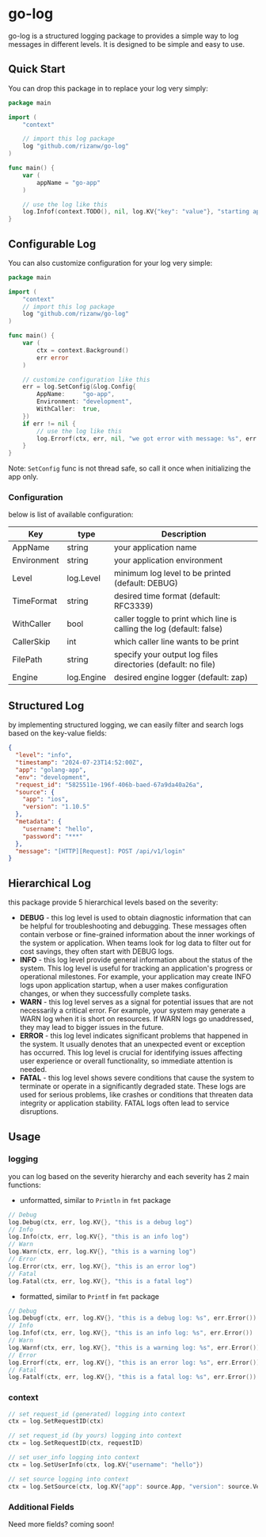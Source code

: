 # go-log

go-log is a structured logging package to provides a simple way to log messages in different levels.
It is designed to be simple and easy to use.

## Quick Start

You can drop this package in to replace your log very simply:

```go
package main

import (
	"context"

	// import this log package
	log "github.com/rizanw/go-log"
)

func main() {
	var (
		appName = "go-app"
	)

	// use the log like this
	log.Infof(context.TODO(), nil, log.KV{"key": "value"}, "starting app %s", appName)
}
```

## Configurable Log

You can also customize configuration for your log very simple:

```go
package main

import (
	"context"
	// import this log package
	log "github.com/rizanw/go-log"
)

func main() {
	var (
		ctx = context.Background()
		err error
	)

	// customize configuration like this
	err = log.SetConfig(&log.Config{
		AppName:     "go-app",
		Environment: "development",
		WithCaller:  true,
	})
	if err != nil {
		// use the log like this
		log.Errorf(ctx, err, nil, "we got error with message: %s", err.Error())
	}
}

```

Note: `SetConfig` func is not thread safe, so call it once when initializing the app only.

### Configuration

below is list of available configuration:

| Key         | type       | Description                                                           |
|-------------|------------|-----------------------------------------------------------------------|
| AppName     | string     | your application name                                                 |
| Environment | string     | your application environment                                          |
| Level       | log.Level  | minimum log level to be printed (default: DEBUG)                      |
| TimeFormat  | string     | desired time format (default: RFC3339)                                |
| WithCaller  | bool       | caller toggle to print which line is calling the log (default: false) |
| CallerSkip  | int        | which caller line wants to be print                                   |
| FilePath    | string     | specify your output log files directories (default: no file)          |
| Engine      | log.Engine | desired engine logger (default: zap)                                  |                      

## Structured Log

by implementing structured logging, we can easily filter and search logs based on the key-value fields:

```json
{
  "level": "info",
  "timestamp": "2024-07-23T14:52:00Z",
  "app": "golang-app",
  "env": "development",
  "request_id": "5825511e-196f-406b-baed-67a9da40a26a",
  "source": {
    "app": "ios",
    "version": "1.10.5"
  },
  "metadata": {
    "username": "hello",
    "password": "***"
  },
  "message": "[HTTP][Request]: POST /api/v1/login"
}
```

## Hierarchical Log

this package provide 5 hierarchical levels based on the severity:

- **DEBUG** - this log level is used to obtain diagnostic information that can be helpful for troubleshooting and
  debugging. These messages often contain verbose or fine-grained information about the inner workings of the system or
  application. When teams look for log data to filter out for cost savings, they often start with DEBUG logs.
- **INFO** - this log level provide general information about the status of the system. This log level is useful for
  tracking an
  application's progress or operational milestones. For example, your application may create INFO logs upon application
  startup, when a user makes configuration changes, or when they successfully complete tasks.
- **WARN** - this log level serves as a signal for potential issues that are not necessarily a critical error. For
  example, your system may generate a WARN log when it is short on resources. If WARN logs go unaddressed, they may lead
  to bigger issues in the future.
- **ERROR** - this log level indicates significant problems that happened in the system. It usually denotes that an
  unexpected event or exception has occurred. This log level is crucial for identifying issues affecting user experience
  or overall functionality, so immediate attention is needed.
- **FATAL** - this log level shows severe conditions that cause the system to terminate or operate in a significantly
  degraded state. These logs are used for serious problems, like crashes or conditions that threaten data integrity or
  application stability. FATAL logs often lead to service disruptions.

## Usage

### logging

you can log based on the severity hierarchy and each severity has 2 main functions:

- unformatted, similar to `Println` in `fmt` package

```go
// Debug
log.Debug(ctx, err, log.KV{}, "this is a debug log")
// Info
log.Info(ctx, err, log.KV{}, "this is an info log")
// Warn
log.Warn(ctx, err, log.KV{}, "this is a warning log")
// Error
log.Error(ctx, err, log.KV{}, "this is an error log")
// Fatal
log.Fatal(ctx, err, log.KV{}, "this is a fatal log")
```

- formatted, similar to `Printf` in `fmt` package

```go
// Debug
log.Debugf(ctx, err, log.KV{}, "this is a debug log: %s", err.Error())
// Info
log.Infof(ctx, err, log.KV{}, "this is an info log: %s", err.Error())
// Warn
log.Warnf(ctx, err, log.KV{}, "this is a warning log: %s", err.Error())
// Error
log.Errorf(ctx, err, log.KV{}, "this is an error log: %s", err.Error())
// Fatal
log.Fatalf(ctx, err, log.KV{}, "this is a fatal log: %s", err.Error())
```

### context

```go
// set request_id (generated) logging into context
ctx = log.SetRequestID(ctx)

// set request_id (by yours) logging into context
ctx = log.SetRequestID(ctx, requestID)
```

```go
// set user_info logging into context
ctx = log.SetUserInfo(ctx, log.KV{"username": "hello"})
```

```go
// set source logging into context
ctx = log.SetSource(ctx, log.KV{"app": source.App, "version": source.Version})
```

### Additional Fields

Need more fields? coming soon!
